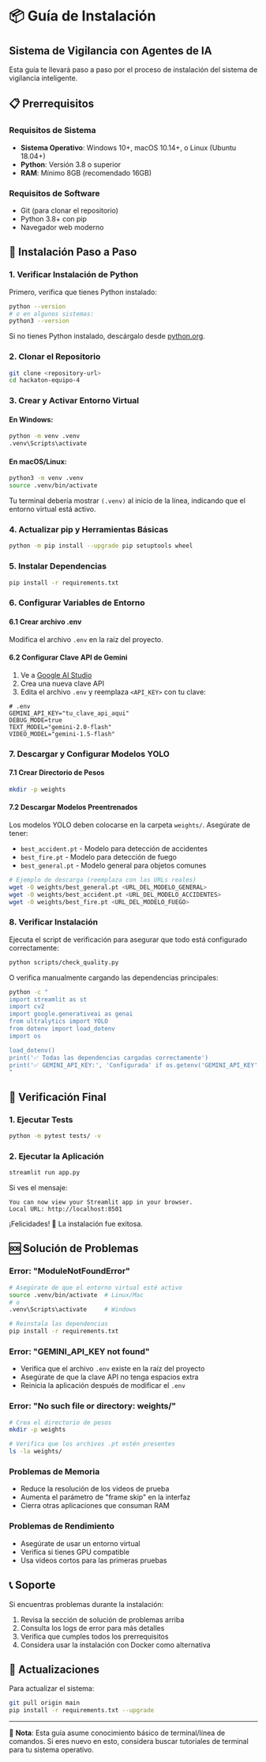 # 📦 Guía de Instalación

## Sistema de Vigilancia con Agentes de IA

Esta guía te llevará paso a paso por el proceso de instalación del sistema de vigilancia inteligente.

## 📋 Prerrequisitos

### Requisitos de Sistema
- **Sistema Operativo**: Windows 10+, macOS 10.14+, o Linux (Ubuntu 18.04+)
- **Python**: Versión 3.8 o superior
- **RAM**: Mínimo 8GB (recomendado 16GB)

### Requisitos de Software
- Git (para clonar el repositorio)
- Python 3.8+ con pip
- Navegador web moderno

## 🚀 Instalación Paso a Paso

### 1. Verificar Instalación de Python

Primero, verifica que tienes Python instalado:

```bash
python --version
# o en algunos sistemas:
python3 --version
```

Si no tienes Python instalado, descárgalo desde [python.org](https://www.python.org/downloads/).

### 2. Clonar el Repositorio

```bash
git clone <repository-url>
cd hackaton-equipo-4
```

### 3. Crear y Activar Entorno Virtual

#### En Windows:
```cmd
python -m venv .venv
.venv\Scripts\activate
```

#### En macOS/Linux:
```bash
python3 -m venv .venv
source .venv/bin/activate
```

Tu terminal debería mostrar `(.venv)` al inicio de la línea, indicando que el entorno virtual está activo.

### 4. Actualizar pip y Herramientas Básicas

```bash
python -m pip install --upgrade pip setuptools wheel
```

### 5. Instalar Dependencias

```bash
pip install -r requirements.txt
```

### 6. Configurar Variables de Entorno

#### 6.1 Crear archivo .env
Modifica el archivo `.env` en la raíz del proyecto.

#### 6.2 Configurar Clave API de Gemini

1. Ve a [Google AI Studio](https://makersuite.google.com/app/apikey)
2. Crea una nueva clave API
3. Edita el archivo `.env` y reemplaza `<API_KEY>` con tu clave:

```env
# .env
GEMINI_API_KEY="tu_clave_api_aqui"
DEBUG_MODE=true
TEXT_MODEL="gemini-2.0-flash"
VIDEO_MODEL="gemini-1.5-flash"
```

### 7. Descargar y Configurar Modelos YOLO

#### 7.1 Crear Directorio de Pesos
```bash
mkdir -p weights
```

#### 7.2 Descargar Modelos Preentrenados

Los modelos YOLO deben colocarse en la carpeta `weights/`. Asegúrate de tener:

- `best_accident.pt` - Modelo para detección de accidentes
- `best_fire.pt` - Modelo para detección de fuego  
- `best_general.pt` - Modelo general para objetos comunes

```bash
# Ejemplo de descarga (reemplaza con las URLs reales)
wget -O weights/best_general.pt <URL_DEL_MODELO_GENERAL>
wget -O weights/best_accident.pt <URL_DEL_MODELO_ACCIDENTES>
wget -O weights/best_fire.pt <URL_DEL_MODELO_FUEGO>
```

### 8. Verificar Instalación

Ejecuta el script de verificación para asegurar que todo está configurado correctamente:

```bash
python scripts/check_quality.py
```

O verifica manualmente cargando las dependencias principales:

```bash
python -c "
import streamlit as st
import cv2
import google.generativeai as genai
from ultralytics import YOLO
from dotenv import load_dotenv
import os

load_dotenv()
print('✅ Todas las dependencias cargadas correctamente')
print('✅ GEMINI_API_KEY:', 'Configurada' if os.getenv('GEMINI_API_KEY') else 'NO CONFIGURADA')
"
```

## 🧪 Verificación Final

### 1. Ejecutar Tests
```bash
python -m pytest tests/ -v
```

### 2. Ejecutar la Aplicación
```bash
streamlit run app.py
```

Si ves el mensaje:
```
You can now view your Streamlit app in your browser.
Local URL: http://localhost:8501
```

¡Felicidades! 🎉 La instalación fue exitosa.

## 🆘 Solución de Problemas

### Error: "ModuleNotFoundError"
```bash
# Asegúrate de que el entorno virtual esté activo
source .venv/bin/activate  # Linux/Mac
# o
.venv\Scripts\activate     # Windows

# Reinstala las dependencias
pip install -r requirements.txt
```

### Error: "GEMINI_API_KEY not found"
- Verifica que el archivo `.env` existe en la raíz del proyecto
- Asegúrate de que la clave API no tenga espacios extra
- Reinicia la aplicación después de modificar el `.env`

### Error: "No such file or directory: weights/"
```bash
# Crea el directorio de pesos
mkdir -p weights

# Verifica que los archivos .pt estén presentes
ls -la weights/
```

### Problemas de Memoria
- Reduce la resolución de los videos de prueba
- Aumenta el parámetro de "frame skip" en la interfaz
- Cierra otras aplicaciones que consuman RAM

### Problemas de Rendimiento
- Asegúrate de usar un entorno virtual
- Verifica si tienes GPU compatible
- Usa videos cortos para las primeras pruebas

## 📞 Soporte

Si encuentras problemas durante la instalación:

1. Revisa la sección de solución de problemas arriba
2. Consulta los logs de error para más detalles
3. Verifica que cumples todos los prerrequisitos
4. Considera usar la instalación con Docker como alternativa

## 🔄 Actualizaciones

Para actualizar el sistema:

```bash
git pull origin main
pip install -r requirements.txt --upgrade
```

---

📝 **Nota**: Esta guía asume conocimiento básico de terminal/línea de comandos. Si eres nuevo en esto, considera buscar tutoriales de terminal para tu sistema operativo.
